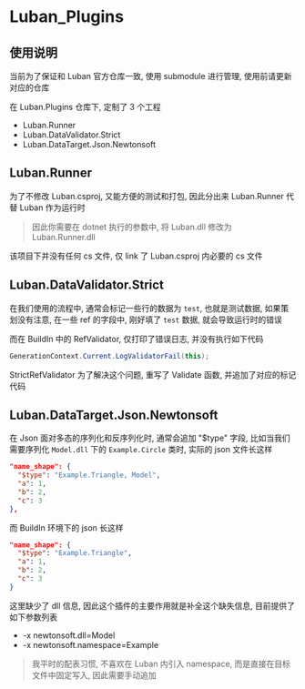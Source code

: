 # Luban_Plugins

## 使用说明

当前为了保证和 Luban 官方仓库一致, 使用 submodule 进行管理, 使用前请更新对应的仓库

在 Luban.Plugins 仓库下, 定制了 3 个工程

- Luban.Runner
- Luban.DataValidator.Strict
- Luban.DataTarget.Json.Newtonsoft


## Luban.Runner

为了不修改 Luban.csproj, 又能方便的测试和打包, 因此分出来 Luban.Runner 代替 Luban 作为运行时

> 因此你需要在 dotnet 执行的参数中, 将 Luban.dll 修改为 Luban.Runner.dll

该项目下并没有任何 cs 文件, 仅 link 了 Luban.csproj 内必要的 cs 文件

## Luban.DataValidator.Strict

在我们使用的流程中, 通常会标记一些行的数据为 `test`, 也就是测试数据, 如果策划没有注意, 在一些 ref 的字段中, 刚好填了 `test` 数据, 就会导致运行时的错误

而在 BuildIn 中的 RefValidator, 仅打印了错误日志, 并没有执行如下代码

```csharp
GenerationContext.Current.LogValidatorFail(this);
```

StrictRefValidator 为了解决这个问题, 重写了 Validate 函数, 并追加了对应的标记代码

## Luban.DataTarget.Json.Newtonsoft

在 Json 面对多态的序列化和反序列化时, 通常会追加 "$type" 字段, 比如当我们需要序列化 `Model.dll` 下的 `Example.Circle` 类时, 实际的 json 文件长这样

```json
"name_shape": {
  "$type": "Example.Triangle, Model",
  "a": 1,
  "b": 2,
  "c": 3
},
```

而 BuildIn 环境下的 json 长这样

```json
"name_shape": {
  "$type": "Example.Triangle",
  "a": 1,
  "b": 2,
  "c": 3
}
```

这里缺少了 dll 信息, 因此这个插件的主要作用就是补全这个缺失信息, 目前提供了如下参数列表

- -x newtonsoft.dll=Model 
- -x newtonsoft.namespace=Example

> 我平时的配表习惯, 不喜欢在 Luban 内引入 namespace, 而是直接在目标文件中固定写入, 因此需要手动追加